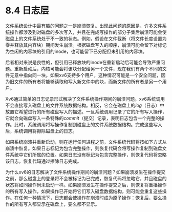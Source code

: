 # 8.4 日志层

文件系统设计中最有趣的问题之一是崩溃恢复。出现此问题的原因是，许多文件系统操作都涉及到对磁盘的多次写入，并且在完成写操作的部分子集后崩溃可能会使磁盘上的文件系统处于不一致的状态。例如，假设在文件截断（将文件长度设置为零并释放其内容块）期间发生崩溃。根据磁盘写入的顺序，崩溃可能会留下对标记为空闲的内容块的引用的inode，也可能留下已分配但未引用的内容块。

后者相对来说是良性的，但引用已释放块的inode在重新启动后可能会导致严重问题。重新启动后，内核可能会将该块分配给另一个文件，现在我们有两个不同的文件无意中指向同一块。如果xv6支持多个用户，这种情况可能是一个安全问题，因为旧文件的所有者将能够读取和写入新文件中的块，而新文件的所有者是另一个用户。

Xv6通过简单的日志记录形式解决了文件系统操作期间的崩溃问题。xv6系统调用不会直接写入磁盘上的文件系统数据结构。相反，它会在磁盘上的*log*（日志）中放置它希望进行的所有磁盘写入的描述。一旦系统调用记录了它的所有写入操作，它就会向磁盘写入一条特殊的*commit*（提交）记录，表明日志包含一个完整的操作。此时，系统调用将写操作复制到磁盘上的文件系统数据结构。完成这些写入后，系统调用将擦除磁盘上的日志。

如果系统崩溃并重新启动，则在运行任何进程之前，文件系统代码将按如下方式从崩溃中恢复。如果日志标记为包含完整操作，则恢复代码会将写操作复制到磁盘文件系统中它们所属的位置。如果日志没有标记为包含完整操作，则恢复代码将忽略该日志。恢复代码通过擦除日志完成。

为什么xv6的日志解决了文件系统操作期间的崩溃问题？如果崩溃发生在操作提交之前，那么磁盘上的登录将不会被标记为已完成，恢复代码将忽略它，并且磁盘的状态将如同操作尚未启动一样。如果崩溃发生在操作提交之后，则恢复将重播操作的所有写入操作，如果操作已开始将它们写入磁盘数据结构，则可能会重复这些操作。在任何一种情况下，日志都会使操作在崩溃时成为原子操作：恢复后，要么操作的所有写入都显示在磁盘上，要么都不显示。